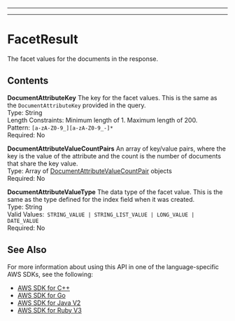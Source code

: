 --------

--------

# FacetResult<a name="API_FacetResult"></a>

The facet values for the documents in the response\.

## Contents<a name="API_FacetResult_Contents"></a>

 **DocumentAttributeKey**   <a name="Kendra-Type-FacetResult-DocumentAttributeKey"></a>
The key for the facet values\. This is the same as the `DocumentAttributeKey` provided in the query\.  
Type: String  
Length Constraints: Minimum length of 1\. Maximum length of 200\.  
Pattern: `[a-zA-Z0-9_][a-zA-Z0-9_-]*`   
Required: No

 **DocumentAttributeValueCountPairs**   <a name="Kendra-Type-FacetResult-DocumentAttributeValueCountPairs"></a>
An array of key/value pairs, where the key is the value of the attribute and the count is the number of documents that share the key value\.  
Type: Array of [DocumentAttributeValueCountPair](API_DocumentAttributeValueCountPair.md) objects  
Required: No

 **DocumentAttributeValueType**   <a name="Kendra-Type-FacetResult-DocumentAttributeValueType"></a>
The data type of the facet value\. This is the same as the type defined for the index field when it was created\.  
Type: String  
Valid Values:` STRING_VALUE | STRING_LIST_VALUE | LONG_VALUE | DATE_VALUE`   
Required: No

## See Also<a name="API_FacetResult_SeeAlso"></a>

For more information about using this API in one of the language\-specific AWS SDKs, see the following:
+  [ AWS SDK for C\+\+](https://docs.aws.amazon.com/goto/SdkForCpp/kendra-2019-02-03/FacetResult) 
+  [ AWS SDK for Go](https://docs.aws.amazon.com/goto/SdkForGoV1/kendra-2019-02-03/FacetResult) 
+  [ AWS SDK for Java V2](https://docs.aws.amazon.com/goto/SdkForJavaV2/kendra-2019-02-03/FacetResult) 
+  [ AWS SDK for Ruby V3](https://docs.aws.amazon.com/goto/SdkForRubyV3/kendra-2019-02-03/FacetResult) 
